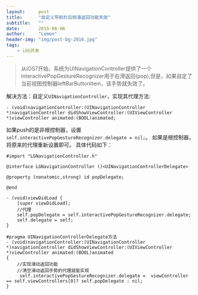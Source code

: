 ```yaml
---
layout:     post
title:      "自定义导航栏后侧滑返回功能失效"
subtitle:   ""
date:       2016-06-06
author:     "Lemon"
header-img: "img/post-bg-2016.jpg"
tags:
    - iOS开发
---
```



>从iOS7开始，系统为UINavigationController提供了一个interactivePopGestureRecognizer用于右滑返回(pop),但是，如果自定了当前视图控制器leftBarButtonItem，该手势就失效了。

解决方法：自定义`UINavigationController`，实现其代理方法:

```
- (void)navigationController:(UINavigationController *)navigationController didShowViewController:(UIViewController *)viewController animated:(BOOL)animated;

```
如果push的是非根控制器，设置`self.interactivePopGestureRecognizer.delegate = nil;`。
如果是根控制器，将原来的代理重新设置即可。
具体代码如下：

```
#import "LGNavigationController.h"

@interface LGNavigationController ()<UINavigationControllerDelegate>

@property (nonatomic,strong) id popDelegate;

@end

- (void)viewDidLoad {
    [super viewDidLoad];
    //代理    
    self.popDelegate = self.interactivePopGestureRecognizer.delegate;
    self.delegate = self;
}

#pragma UINavigationControllerDelegate方法
- (void)navigationController:(UINavigationController *)navigationController didShowViewController:(UIViewController *)viewController animated:(BOOL)animated
{
    //实现滑动返回功能
    //清空滑动返回手势的代理就能实现
     self.interactivePopGestureRecognizer.delegate =  viewController == self.viewControllers[0]? self.popDelegate : nil;
}
```
